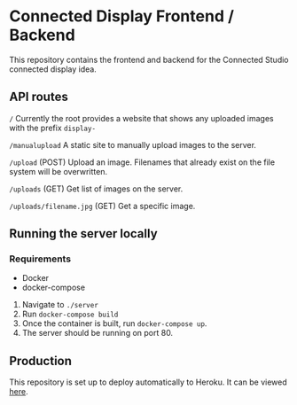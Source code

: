 # Connected Display Frontend / Backend

This repository contains the frontend and backend for the Connected Studio connected display idea.

## API routes

`/`
Currently the root provides a website that shows any uploaded images with the prefix `display-`

`/manualupload`
A static site to manually upload images to the server.

`/upload` (POST)
Upload an image. Filenames that already exist on the file system will be overwritten.

`/uploads` (GET)
Get list of images on the server.

`/uploads/filename.jpg` (GET)
Get a specific image.

## Running the server locally

### Requirements
- Docker
- docker-compose

1. Navigate to `./server`
2. Run `docker-compose build`
3. Once the container is built, run `docker-compose up`.
4. The server should be running on port 80.

## Production
This repository is set up to deploy automatically to Heroku. It can be viewed [here](https://connected-display.herokuapp.com/).
